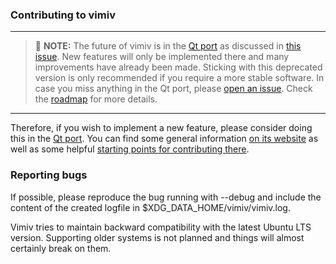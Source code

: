### Contributing to vimiv

---
> :construction: **NOTE:** The future of vimiv is in the
> [Qt port](https://github.com/karlch/vimiv-qt) as discussed in
> [this issue](https://github.com/karlch/vimiv/issues/61). New features will only be
> implemented there and many improvements have already been made. Sticking with this
> deprecated version is only recommended if you require a more stable software. In case
> you miss anything in the Qt port, please
> [open an issue](https://github.com/karlch/vimiv-qt/issues). Check the
> [roadmap](https://karlch.github.io/vimiv-qt/roadmap.html) for more details.
---

Therefore, if you wish to implement a new feature, please consider doing this in the
[Qt port](https://github.com/karlch/vimiv-qt). You can find some general information
[on its website](https://karlch.github.io/vimiv-qt/)
as well as some helpful
[starting points for contributing there](https://karlch.github.io/vimiv-qt/documentation/contributing.html).

### Reporting bugs
If possible, please reproduce the bug running with --debug and include the
content of the created logfile in $XDG_DATA_HOME/vimiv/vimiv.log.

Vimiv tries to maintain backward compatibility with the latest Ubuntu LTS
version. Supporting older systems is not planned and things will almost
certainly break on them.
